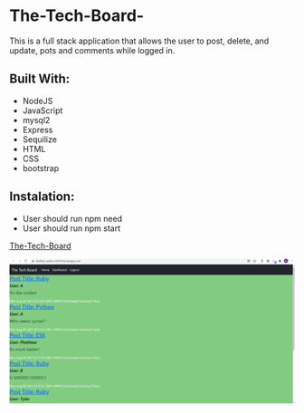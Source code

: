 # The-Tech-Board-
This is a full stack application that allows the user to post, delete, and update, pots and comments while logged in.

## Built With:
* NodeJS
* JavaScript
* mysql2
* Express 
* Sequilize
* HTML 
* CSS 
* bootstrap


## Instalation:
* User should run npm need 
* User should run npm start



[The-Tech-Board](https://limitless-waters-43419.herokuapp.com/)

![Screenshot](./public/assets/BPSC.png)